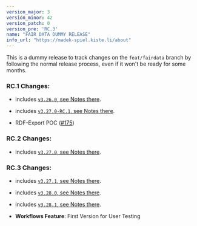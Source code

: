 ```yaml
---
version_major: 3
version_minor: 42
version_patch: 0
version_pre: 'RC.3'
name: "FAIR DATA DUMMY RELEASE"
info_url: "https://madek-spiel.kiste.li/about"
---
```


This is a dummy release to track changes on the `feat/fairdata` branch by
following the normal release process, even if it won't be ready for some months.

### RC.1 Changes:

- includes [`v3.26.0`, see Notes there](https://github.com/Madek/madek/blob/master/config/releases/3.26.0.md).

- includes [`v3.27.0-RC.1`, see Notes there](https://github.com/Madek/madek/blob/b51916bcfe5f4c1c4b62b7999eddc94cb71a8796/config/releases/3.27.0.md).

- RDF-Export POC ([#175](https://github.com/Madek/madek/issues/175))


### RC.2 Changes:

- includes [`v3.27.0`, see Notes there](https://github.com/Madek/madek/blob/b51916bcfe5f4c1c4b62b7999eddc94cb71a8796/config/releases/3.27.0.md).

### RC.3 Changes:

- includes [`v3.27.1`, see Notes there](https://github.com/Madek/madek/blob/c3b34d226cec003a496fd3f71b782dc9c36f5592/config/releases/3.27.1.md).
- includes [`v3.28.0`, see Notes there](https://github.com/Madek/madek/blob/c3b34d226cec003a496fd3f71b782dc9c36f5592/config/releases/3.28.0.md).
- includes [`v3.28.1`, see Notes there](https://github.com/Madek/madek/blob/c3b34d226cec003a496fd3f71b782dc9c36f5592/config/releases/3.28.1.md).

- **Workflows Feature**: First Version for User Testing
